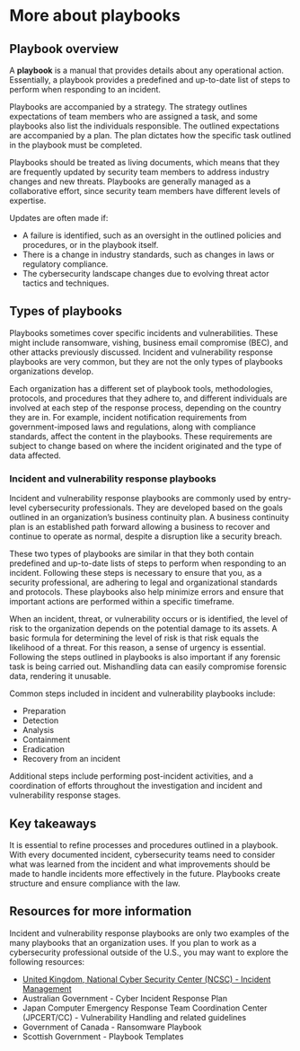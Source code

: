 # More about playbooks
## **Playbook overview**
A **playbook** is a manual that provides details about any operational action. Essentially, a playbook provides a predefined and up-to-date list of steps to perform when responding to an incident.

Playbooks are accompanied by a strategy. The strategy outlines expectations of team members who are assigned a task, and some playbooks also list the individuals responsible. The outlined expectations are accompanied by a plan. The plan dictates how the specific task outlined in the playbook must be completed.

Playbooks should be treated as living documents, which means that they are frequently updated by security team members to address industry changes and new threats. Playbooks are generally managed as a collaborative effort, since security team members have different levels of expertise.

Updates are often made if:
- A failure is identified, such as an oversight in the outlined policies and procedures, or in the playbook itself.
- There is a change in industry standards, such as changes in laws or regulatory compliance.
- The cybersecurity landscape changes due to evolving threat actor tactics and techniques.

## **Types of playbooks**
Playbooks sometimes cover specific incidents and vulnerabilities. These might include ransomware, vishing, business email compromise (BEC), and other attacks previously discussed. Incident and vulnerability response playbooks are very common, but they are not the only types of playbooks organizations develop. 

Each organization has a different set of playbook tools, methodologies, protocols, and procedures that they adhere to, and different individuals are involved at each step of the response process, depending on the country they are in. For example, incident notification requirements from government-imposed laws and regulations, along with compliance standards, affect the content in the playbooks. These requirements are subject to change based on where the incident originated and the type of data affected. 

### **Incident and vulnerability response playbooks**
Incident and vulnerability response playbooks are commonly used by entry-level cybersecurity professionals. They are developed based on the goals outlined in an organization’s business continuity plan. A business continuity plan is an established path forward allowing a business to recover and continue to operate as normal, despite a disruption like a security breach.

These two types of playbooks are similar in that they both contain predefined and up-to-date lists of steps to perform when responding to an incident. Following these steps is necessary to ensure that you, as a security professional, are adhering to legal and organizational standards and protocols. These playbooks also help minimize errors and ensure that important actions are performed within a specific timeframe.

When an incident, threat, or vulnerability occurs or is identified, the level of risk to the organization depends on the potential damage to its assets. A basic formula for determining the level of risk is that risk equals the likelihood of a threat. For this reason, a sense of urgency is essential. Following the steps outlined in playbooks is also important if any forensic task is being carried out. Mishandling data can easily compromise forensic data, rendering it unusable. 

Common steps included in incident and vulnerability playbooks include: 
- Preparation
- Detection
- Analysis
- Containment
- Eradication
- Recovery from an incident 

Additional steps include performing post-incident activities, and a coordination of efforts throughout the investigation and incident and vulnerability response stages.

## **Key takeaways**
It is essential to refine processes and procedures outlined in a playbook. With every documented incident, cybersecurity teams need to consider what was learned from the incident and what improvements should be made to handle incidents more effectively in the future. Playbooks create structure and ensure compliance with the law. 

## **Resources for more information**
Incident and vulnerability response playbooks are only two examples of the many playbooks that an organization uses. If you plan to work as a cybersecurity professional outside of the U.S., you may want to explore the following resources:
- [United Kingdom, National Cyber Security Center (NCSC) - Incident Management](https://www.ncsc.gov.uk/section/about-ncsc/incident-management)
- Australian Government - Cyber Incident Response Plan
- Japan Computer Emergency Response Team Coordination Center (JPCERT/CC) - Vulnerability Handling and related guidelines
- Government of Canada - Ransomware Playbook
- Scottish Government - Playbook Templates
